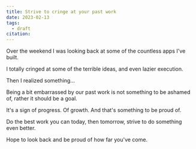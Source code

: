 ```yaml
---
title: Strive to cringe at your past work
date: 2023-02-13
tags:
  - draft
citation: 
---
```


Over the weekend I was looking back at some of the countless apps I've built.

I totally cringed at some of the terrible ideas, and even lazier execution.

Then I realized something...

Being a bit embarrassed by our past work is not something to be ashamed of, rather it should be a goal.

It's a sign of progress. Of growth. And that's something to be proud of.

Do the best work you can today, then tomorrow, strive to do something even better. 

Hope to look back and be proud of how far you've come.

